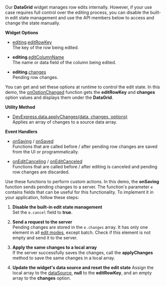 Our **DataGrid** widget manages row edits internally. However, if your use case requires full control over the editing process, you can disable the built-in edit state management and use the API members below to access and change the state manually.

**Widget Options**

- [editing]().[editRowKey]()        
The key of the row being edited.

- **editing**.[editColumnName]()        
The name or data field of the column being edited.

- **editing**.[changes]()       
Pending row changes.

You can get and set these options at runtime to control the edit state. In this demo, the [onOptionChanged]() function gets the **editRowKey** and **changes** option values and displays them under the **DataGrid**.

**Utility Method**

- [DevExpress.data.applyChanges(data, changes, options)]()      
Applies an array of changes to a source data array.

**Event Handlers**

- [onSaving]() / [onSaved]()        
Functions that are called before / after pending row changes are saved from the UI or programmatically.

- [onEditCanceling]() / [onEditCanceled]()      
Functions that are called before / after editing is canceled and pending row changes are discarded.

Use these functions to perform custom actions. In this demo, the **onSaving** function sends pending changes to a server. The function's parameter `e` contains fields that can be useful for this functionality. To implement it in your application, follow these steps:

1. **Disable the built-in edit state management**       
Set the `e.cancel` field to **true**.

1. **Send a request to the server**      
Pending changes are stored in the `e.changes` array. It has only one element in all [edit modes](), except batch. Check if this element is not empty and send it to the server.

1. **Apply the same changes to a local array**       
If the server successfully saves the changes, call the **applyChanges** method to save the same changes in a local array.

1. **Update the widget's data source and reset the edit state**
Assign the local array to the [dataSource](), **null** to the **editRowKey**, and an empty array to the **changes** option.

